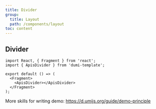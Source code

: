 ```yaml
---
title: Divider
group:
  title: Layout
  path: /components/layout
toc: content
---
```


## Divider

```tsx
import React, { Fragment } from 'react';
import { ApisDivider } from 'dumi-template';

export default () => (
  <Fragment>
    <ApisDivider></ApisDivider>
  </Fragment>
);
```

More skills for writing demo: https://d.umijs.org/guide/demo-principle
